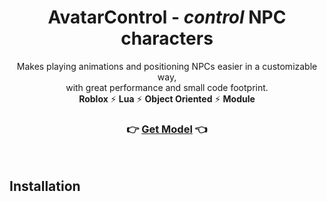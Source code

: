 <h1 align="center">
  <a>AvatarControl</a> - <em>control</em> NPC characters
</h1>

<p align="center">
  Makes playing animations and positioning NPCs easier in a customizable way, <br/>
  with great performance and small code footprint.
  <br>
  <strong>Roblox</strong> ⚡ <strong>Lua</strong> ⚡ <strong>Object Oriented</strong> ⚡ <strong>Module</strong>
<p>

<h3 align="center">
  👉 <a href="https://www.roblox.com/library/7591266511/Avatar-Control-Module">Get Model</a> 👈
</h3>

<br>

## Installation

